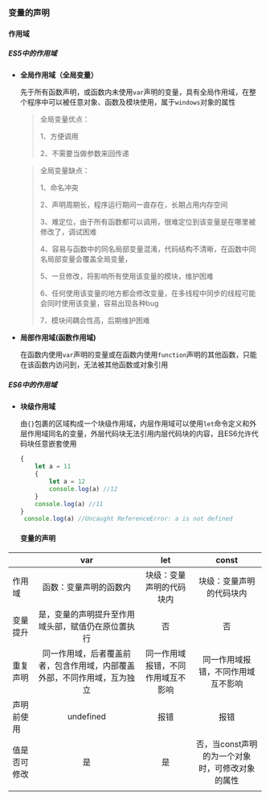### 变量的声明 ###

#### 作用域 ####

##### ES5中的作用域 #####

* **全局作用域（全局变量）**

  先于所有函数声明，或函数内未使用`var`声明的变量，具有全局作用域，在整个程序中可以被任意对象、函数及模块使用，属于`windows`对象的属性

  > 全局变量优点： 
  >
  > 1、方便调用 
  >
  > 2、不需要当做参数来回传递 

  > 全局变量缺点： 
  >
  > 1、命名冲突 
  >
  > 2、声明周期长，程序运行期间一直存在，长期占用内存空间 
  >
  > 3、难定位，由于所有函数都可以调用，很难定位到该变量是在哪里被  修改了，调试困难 
  >
  > 4、容易与函数中的同名局部变量混淆，代码结构不清晰，在函数中同名局部变量会覆盖全局变量， 
  >
  > 5、一旦修改，将影响所有使用该变量的模块，维护困难 
  >
  > 6、任何使用该变量的地方都会修改变量，在多线程中同步的线程可能会同时使用该变量，容易出现各种bug 
  >
  > 7、模块间耦合性高，后期维护困难 

* **局部作用域(函数作用域)**

  在函数内使用`var`声明的变量或在函数内使用`function`声明的其他函数，只能在该函数内访问到，无法被其他函数或对象引用

##### ES6中的作用域 #####

* **块级作用域**

  由`{}`包裹的区域构成一个块级作用域，内层作用域可以使用`let`命令定义和外层作用域同名的变量，外层代码块无法引用内层代码块的内容，且ES6允许代码块任意嵌套使用

  ```javascript
  {
      let a = 11 
      {
          let a = 12
          console.log(a) //12
      }
      console.log(a) //11  
  }
   console.log(a) //Uncaught ReferenceError: a is not defined
  
  ```

  #### 变量的声明 ####

|              |                             var                              |                let                 |                      const                      |
| ------------ | :----------------------------------------------------------: | :--------------------------------: | :---------------------------------------------: |
| 作用域       |                    函数：变量声明的函数内                    |      块级：变量声明的代码块内      |            块级：变量声明的代码块内             |
| 变量提升     |      是，变量的声明提升至作用域头部，赋值仍在原位置执行      |                 否                 |                       否                        |
| 重复声明     | 同一作用域，后者覆盖前者，包含作用域，内部覆盖外部，不同作用域，互为独立 | 同一作用域报错，不同作用域互不影响 |       同一作用域报错，不同作用域互不影响        |
| 声明前使用   |                          undefined                           |                报错                |                      报错                       |
| 值是否可修改 |                              是                              |                 是                 | 否，当const声明的为一个对象时，可修改对象的属性 |
|              |                                                              |                                    |                                                 |

